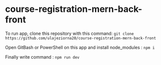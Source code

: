 # course-registration-mern-back-front

To run app, clone this repository with this command: 
```git clone https://github.com/ulajeziorna20/course-registration-mern-back-front```

Open GitBash or PowerShell on this app and install node_modules : 
```npm i```

Finally write command : 
```npm run dev```

